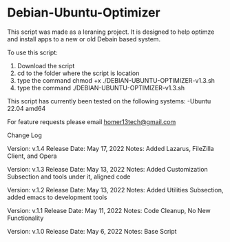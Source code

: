 # Debian-Ubuntu-Optimizer

This script was made as a leraning project.
It is designed to help optimze and install apps to a new or old Debain based system.

To use this script:
1. Download the script
2. cd to the folder where the script is location
3. type the command chmod +x ./DEBIAN-UBUNTU-OPTIMIZER-v1.3.sh
4. type the command ./DEBIAN-UBUNTU-OPTIMIZER-v1.3.sh

This script has currently been tested on the following systems:
-Ubuntu 22.04 amd64

For feature requests please email homer13tech@gmail.com

Change Log

Version: v.1.4
Release Date: May 17, 2022
Notes: Added Lazarus, FileZilla Client, and Opera

Version: v.1.3
Release Date: May 13, 2022
Notes: Added Customization Subsection and tools under it, aligned code

Version: v.1.2
Release Date: May 13, 2022
Notes: Added Utilities Subsection, added emacs to development tools

Version: v.1.1
Release Date: May 11, 2022
Notes: Code Cleanup, No New Functionality

Version: v.1.0
Release Date: May 6, 2022
Notes: Base Script
